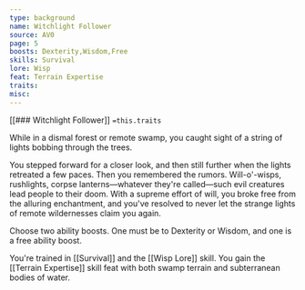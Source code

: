```yaml
---
type: background
name: Witchlight Follower 
source: AV0
page: 5
boosts: Dexterity,Wisdom,Free
skills: Survival
lore: Wisp
feat: Terrain Expertise
traits: 
misc: 
---
```


[[### Witchlight Follower]]
`=this.traits`


While in a dismal forest or remote swamp, you caught sight of a string of lights bobbing through the trees.

You stepped forward for a closer look, and then still further when the lights retreated a few paces. Then you remembered the rumors. Will-o'-wisps, rushlights, corpse lanterns—whatever they're called—such evil creatures lead people to their doom. With a supreme effort of will, you broke free from the alluring enchantment, and you've resolved to never let the strange lights of remote wildernesses claim you again.

Choose two ability boosts. One must be to Dexterity or Wisdom, and one is a free ability boost.

You're trained in [[Survival]] and the [[Wisp Lore]] skill. You gain the [[Terrain Expertise]] skill feat with both swamp terrain and subterranean bodies of water.


